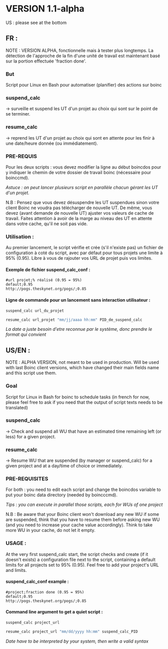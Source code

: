 # VERSION 1.1-alpha
US : please see at the bottom

## FR :

NOTE : VERSION ALPHA, fonctionnelle mais à tester plus longtemps. La détection de l'approche de la fin d'une unité de travail est maintenant basé sur la portion effectuée 'fraction done'.

### But
Script pour Linux en Bash pour automatiser (planifier) des actions sur boinc

### suspend_calc
-> surveille et suspend les UT d'un projet au choix qui sont sur le point de se terminer.

### resume_calc
-> reprend les UT d'un projet au choix qui sont en attente pour les finir à une date/heure donnée (ou immédiatement).

### PRE-REQUIS
Pour les deux scripts : vous devez modifier la ligne au début boincdos pour y indiquer le chemin de votre dossier de travail boinc (nécessaire pour boinccmd).

*Astuce : on peut lancer plusieurs script en parallèle chacun gérant les UT d'un projet.*

N.B : Pensez que vous devez désuspendre les UT suspendues sinon votre client Boinc ne voudra pas télécharger de nouvelle UT. De même, vous devez (avant demande de nouvelle UT) ajuster vos valeurs de cache de travail. Faites attention à avoir de la marge au niveau des UT en attente dans votre cache, qu'il ne soit pas vide.

### Utilisation :

Au premier lancement, le script vérifie et crée (s'il n'existe pas) un fichier de configuration à coté du script, avec par défaut pour tous projets une limite à 95% (0.95). Libre à vous de rajouter vos URL de projet puis vos limites.

#### Exemple de fichier suspend_calc_conf :
```
#url projet;% réalisé (0.95 = 95%)
default;0.95
http://pogs.theskynet.org/pogs/;0.85
```

#### Ligne de commande pour un lancement sans interaction utilisateur :
```bash
suspend_calc url_du_projet

resume_calc url_projet "mm/jj/aaaa hh:mm" PID_de_suspend_calc
```
*La date a juste besoin d'etre reconnue par le système, donc prendre le format qui convient*

## US/EN :

NOTE : ALPHA VERSION, not meant to be used in production. Will be used with last Boinc client versions, which have changed their main fields name and this script use them.

### Goal 
Script for Linux in Bash for boinc to schedule tasks (in french for now, please feel free to ask if you need that the output of script texts needs to be translated)

### suspend_calc
-> Check and suspend all WU that have an estimated time remaining left (or less) for a given project.

### resume_calc
-> Resume WU that are suspended (by manager or suspend_calc) for a given project and at a day/time of choice or immediately.

### PRE-REQUISITES
For both : you need to edit each script and change the boincdos variable to put your boinc data directory (needed by boincccmd).

*Tips : you can execute in parallel those scripts, each for WUs of one project*

N.B : Be aware that your Boinc client won't download any new WU if some are suspended, think that you have to resume them before asking new WU (and you need to increase your cache value accordingly). Think to take more WU in your cache, do not let it empty.

### USAGE :

At the very first suspend_calc start, the script checks and create (if it doesn't exists) a configuration file next to the script, containing a default limits for all projects set to 95% (0.95). Feel free to add your project's URL and limits.

#### suspend_calc_conf example :
```
#project;fraction done (0.95 = 95%)
default;0.95
http://pogs.theskynet.org/pogs/;0.85
```
#### Command line argument to get a quiet script :
```bash
suspend_calc project_url

resume_calc project_url "mm/dd/yyyy hh:mm" suspend_calc_PID
```
*Date have to be interpreted by your system, then write a valid syntax*
